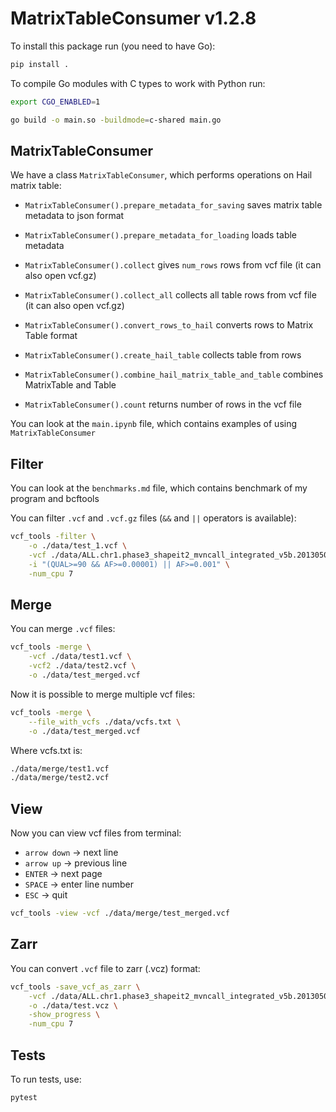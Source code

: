 # MatrixTableConsumer v1.2.8

To install this package run (you need to have Go):

```bash
pip install .
```

To compile Go modules with C types to work with Python run:

```bash
export CGO_ENABLED=1

go build -o main.so -buildmode=c-shared main.go
```

## MatrixTableConsumer

We have a class `MatrixTableConsumer`, which performs operations on Hail matrix table:

- `MatrixTableConsumer().prepare_metadata_for_saving` saves matrix table metadata to json format

- `MatrixTableConsumer().prepare_metadata_for_loading` loads table metadata

- `MatrixTableConsumer().collect` gives `num_rows` rows from vcf file (it can also open vcf.gz)

- `MatrixTableConsumer().collect_all` collects all table rows from vcf file (it can also open vcf.gz)

- `MatrixTableConsumer().convert_rows_to_hail` converts rows to Matrix Table format

- `MatrixTableConsumer().create_hail_table` collects table from rows

- `MatrixTableConsumer().combine_hail_matrix_table_and_table` combines MatrixTable and Table

- `MatrixTableConsumer().count` returns number of rows in the vcf file

You can look at the `main.ipynb` file, which contains examples of using `MatrixTableConsumer`

## Filter

You can look at the `benchmarks.md` file, which contains benchmark of my program and bcftools

You can filter `.vcf` and `.vcf.gz` files (`&&` and `||` operators is available):

```bash
vcf_tools -filter \
    -o ./data/test_1.vcf \
    -vcf ./data/ALL.chr1.phase3_shapeit2_mvncall_integrated_v5b.20130502.genotypes.vcf.gz \
    -i "(QUAL>=90 && AF>=0.00001) || AF>=0.001" \
    -num_cpu 7
```

## Merge

You can merge `.vcf` files:

```bash
vcf_tools -merge \
    -vcf ./data/test1.vcf \
    -vcf2 ./data/test2.vcf \
    -o ./data/test_merged.vcf
```

Now it is possible to merge multiple vcf files:

```bash
vcf_tools -merge \
    --file_with_vcfs ./data/vcfs.txt \
    -o ./data/test_merged.vcf
```

Where vcfs.txt is:

```txt
./data/merge/test1.vcf
./data/merge/test2.vcf
```

## View

Now you can view vcf files from terminal:

* `arrow down` -> next line
*  `arrow up` -> previous line
*  `ENTER` -> next page
*  `SPACE` -> enter line number
*  `ESC` -> quit

```bash
vcf_tools -view -vcf ./data/merge/test_merged.vcf
```

## Zarr

You can convert `.vcf` file to zarr (.vcz) format:

```bash
vcf_tools -save_vcf_as_zarr \
    -vcf ./data/ALL.chr1.phase3_shapeit2_mvncall_integrated_v5b.20130502.genotypes.vcf.gz \
    -o ./data/test.vcz \
    -show_progress \
    -num_cpu 7
```

## Tests

To run tests, use:

```bash
pytest
```
